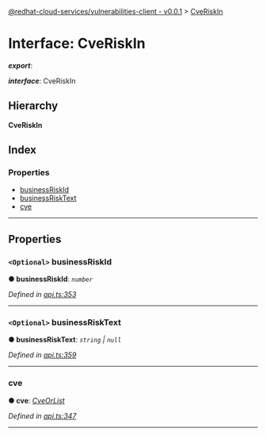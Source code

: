 [@redhat-cloud-services/vulnerabilities-client - v0.0.1](../README.md) > [CveRiskIn](../interfaces/cveriskin.md)

# Interface: CveRiskIn

*__export__*: 

*__interface__*: CveRiskIn

## Hierarchy

**CveRiskIn**

## Index

### Properties

* [businessRiskId](cveriskin.md#businessriskid)
* [businessRiskText](cveriskin.md#businessrisktext)
* [cve](cveriskin.md#cve)

---

## Properties

<a id="businessriskid"></a>

### `<Optional>` businessRiskId

**● businessRiskId**: *`number`*

*Defined in [api.ts:353](https://github.com/RedHatInsights/javascript-clients/blob/master/packages/vulnerabilities/api.ts#L353)*

___
<a id="businessrisktext"></a>

### `<Optional>` businessRiskText

**● businessRiskText**: *`string` \| `null`*

*Defined in [api.ts:359](https://github.com/RedHatInsights/javascript-clients/blob/master/packages/vulnerabilities/api.ts#L359)*

___
<a id="cve"></a>

###  cve

**● cve**: *[CveOrList](cveorlist.md)*

*Defined in [api.ts:347](https://github.com/RedHatInsights/javascript-clients/blob/master/packages/vulnerabilities/api.ts#L347)*

___

